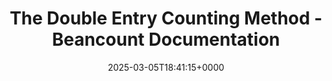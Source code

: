 ---
title: The Double Entry Counting Method - Beancount Documentation
slug: 20250305T184115
date: 2025-03-05T18:41:15+0000
params:
  url: https://beancount.github.io/docs/the_double_entry_counting_method.html
tags:
- finance
- accounting
---